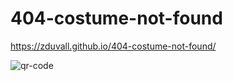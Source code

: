 # 404-costume-not-found

https://zduvall.github.io/404-costume-not-found/

![qr-code]('qr-code.png')

<!-- Google doc: https://docs.google.com/document/d/1ctBHv7gKOrhl8CpnJ4H8rpOewPTdOr8hnqIsFAITZIY/edit?usp=sharing -->
